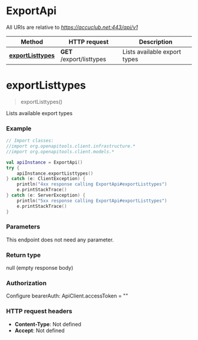 # ExportApi

All URIs are relative to *https://accuclub.net:443/api/v1*

Method | HTTP request | Description
------------- | ------------- | -------------
[**exportListtypes**](ExportApi.md#exportListtypes) | **GET** /export/listtypes | Lists available export types


<a name="exportListtypes"></a>
# **exportListtypes**
> exportListtypes()

Lists available export types

### Example
```kotlin
// Import classes:
//import org.openapitools.client.infrastructure.*
//import org.openapitools.client.models.*

val apiInstance = ExportApi()
try {
    apiInstance.exportListtypes()
} catch (e: ClientException) {
    println("4xx response calling ExportApi#exportListtypes")
    e.printStackTrace()
} catch (e: ServerException) {
    println("5xx response calling ExportApi#exportListtypes")
    e.printStackTrace()
}
```

### Parameters
This endpoint does not need any parameter.

### Return type

null (empty response body)

### Authorization


Configure bearerAuth:
    ApiClient.accessToken = ""

### HTTP request headers

 - **Content-Type**: Not defined
 - **Accept**: Not defined

